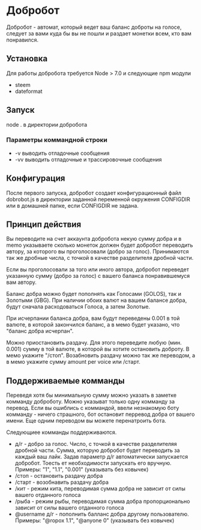 # Добробот

Добробот - автомат, который ведет ваш баланс доброты на голосе, 
следует за вами куда бы вы не пошли и раздает монетки всем, кто вам понравился.

## Установка

Для работы добробота требуется Node > 7.0 и следующие npm модули

* steem
* dateformat

## Запуск

node . в директории добробота

### Параметры коммандной строки

* -v выводить отладочные сообщения
* -vv выводить отладочные и трассировочные сообщения

## Конфигурация

После первого запуска, добробот создает конфигурационный файл dobrobot.js в 
директории заданной переменной окружения CONFIGDIR или в домашней папке, 
если CONFIGDIR не задана.

## Принцип действия

Вы переводите на счет аккаунта добробота некую сумму добра и в memo 
указываете сколько монеток должен будет добробот переводить автору, 
за которого вы проголосовали (добро за голос). Принимаются так же дробные числа, с точкой 
в качестве разделителя дробной части. 

Если вы проголосовали за того или иного автора, добробот переведет указанную сумму (добро за голос) 
с вашего баланса понравившемуся вам автору.

Баланс добра можно будет пополнять как Голосами (GOLOS), так и Золотыми (GBG). При наличии обоих
валют на вашем балансе добра, будут сначала расходоваться Голоса, а затем Золотые.

При исчерпании баланса добра, вам будут переведены 0.001 в той валюте, 
в которой закончился баланс, а в мемо будет указано, что "баланс добра исчерпан".

Можно приостановить раздачу. Для этого переведите любую (мин. 0.001) сумму в той валюте, 
в которой вы хотите остановить доброту.  В мемо укажите "/стоп". 
Возабновить раздачу можно так же переводом, а в мемо укажите сумму amount per voice или /старт.

## Поддерживаемые комманды

Переведя хотя бы минимальную сумму можно указать в заметке комманду доброботу. 
Можно указыват только одну комманду за перевод. Если вы ошиблись с коммандой, ввели незнакомую боту комманду - ничего страшного, 
бот остановит перревод добра от вашего имени. Еще одним переводом вы можете перенатроить бота. 

Следующиее комманды поддерживаются.

* д/г - добро за голос. Число, с точкой в качестве разделителяя дробной части. Сумма, которую добробот будет переводить за каждый ваш лайк. 
Задав параметр д/г автоматически запускается добробот. Тоесть ет необходимости запускать его вручную. Примеры: "1", "1.1", "0.001" (указывать без ковычек)
* /стоп - остановить раздачу добра
* /старт - возобнавить раздачу добра
* /кит - режим кита, переводимая сумма добра не зависит от силы вашего отданного голоса
* /рыба - режим рыбы, переводимая сумма добра пропорционально зависит от силы вашего отданного голоса
* @username д/г - пополнить балланс добра другому пользователю. Примеры: "@ropox 1.1", "@anyone 0" (указывать без ковычек)





